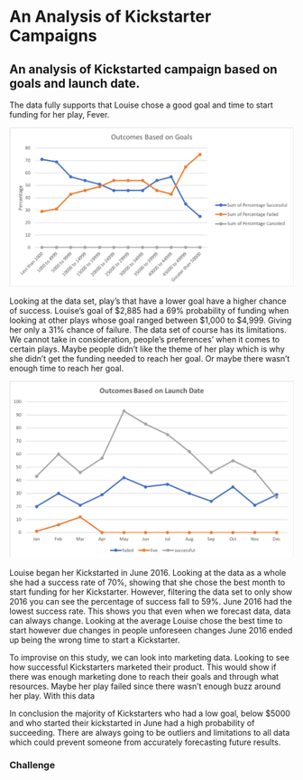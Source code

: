 # An Analysis of Kickstarter Campaigns
## An analysis of Kickstarted campaign based on goals and launch date.

The data fully supports that Louise chose a good goal and time to start funding for her play, Fever. 

![Outcomes based on goals](https://github.com/taylorfrias/An-Analysis-of-Kickstarter-Campaigns/blob/master/Outcomes%20based%20on%20goals.png)

Looking at the data set, play’s that have a lower goal have a higher chance of success. Louise’s goal of $2,885 had a 69% probability of funding when looking at other plays whose goal ranged between $1,000 to $4,999. Giving her only a 31% chance of failure.  The data set of course has its limitations. We cannot take in consideration, people’s preferences’ when it comes to certain plays. Maybe people didn’t like the theme of her play which is why she didn’t get the funding needed to reach her goal. Or maybe there wasn’t enough time to reach her goal. 

![Outcomes Based on Launch Date](https://github.com/taylorfrias/An-Analysis-of-Kickstarter-Campaigns/blob/master/Outcomes%20Based%20on%20Launch%20Date.png)

Louise began her Kickstarted in June 2016. Looking at the data as a whole she had a success rate of 70%, showing that she chose the best month to start funding for her Kickstarter. However, filtering the data set to only show 2016 you can see the percentage of success fall to 59%. June 2016 had the lowest success rate. This shows you that even when we forecast data, data can always change. Looking at the average Louise chose the best time to start however due changes in people unforeseen changes June 2016 ended up being the wrong time to start a Kickstarter.

To improvise on this study, we can look into marketing data. Looking to see how successful Kickstarters marketed their product. This would show if there was enough marketing done to reach their goals and through what resources. Maybe her play failed since there wasn’t enough buzz around her play. With this data

In conclusion the majority of Kickstarters who had a low goal, below $5000 and who started their kickstarted in June had a high probability of succeeding. There are always going to be outliers and limitations to all data which could prevent someone from accurately forecasting future results.

### Challenge
